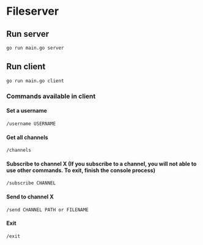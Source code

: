# Fileserver

## Run server
```
go run main.go server
```

## Run client
```
go run main.go client
```

### Commands available in client

#### Set a username
```
/username USERNAME
```

#### Get all channels
```
/channels
```

#### Subscribe to channel X (If you subscribe to a channel, you will not able to use other commands. To exit, finish the console process)
```
/subscribe CHANNEL
```

#### Send to channel X
```
/send CHANNEL PATH or FILENAME
```

#### Exit
```
/exit
```